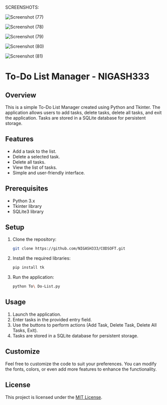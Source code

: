 SCREENSHOTS:

![Screenshot (77)](https://github.com/NIGASH333/CODSOFT/assets/113447646/3e794f7f-021b-43c7-b19b-09615837ca5c)


![Screenshot (78)](https://github.com/NIGASH333/CODSOFT/assets/113447646/ccb8cfb6-9ba0-4590-8186-d225d8754f6f)


![Screenshot (79)](https://github.com/NIGASH333/CODSOFT/assets/113447646/213e32dc-7b89-4b11-bef2-7e7bb31f9e03)


![Screenshot (80)](https://github.com/NIGASH333/CODSOFT/assets/113447646/bf3e18d2-ced8-437c-b5fc-e4e9f93a3e3a)


![Screenshot (81)](https://github.com/NIGASH333/CODSOFT/assets/113447646/fcdae543-8a40-4e5c-91b4-fa2c52729d0b)


# To-Do List Manager - NIGASH333

## Overview

This is a simple To-Do List Manager created using Python and Tkinter. The application allows users to add tasks, delete tasks, delete all tasks, and exit the application. Tasks are stored in a SQLite database for persistent storage.

## Features

- Add a task to the list.
- Delete a selected task.
- Delete all tasks.
- View the list of tasks.
- Simple and user-friendly interface.

## Prerequisites

- Python 3.x
- Tkinter library
- SQLite3 library

## Setup

1. Clone the repository:

    ```bash
    git clone https://github.com/NIGASH333/CODSOFT.git
    ```

2. Install the required libraries:

    ```bash
    pip install tk
    ```

3. Run the application:

    ```bash
    python To\ Do-List.py
    ```

## Usage

1. Launch the application.
2. Enter tasks in the provided entry field.
3. Use the buttons to perform actions (Add Task, Delete Task, Delete All Tasks, Exit).
4. Tasks are stored in a SQLite database for persistent storage.

## Customize

Feel free to customize the code to suit your preferences. You can modify the fonts, colors, or even add more features to enhance the functionality.

## License

This project is licensed under the [MIT License](LICENSE).
